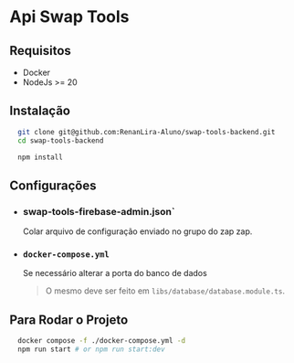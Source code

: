 # Api Swap Tools

## Requisitos

- Docker
- NodeJs >= 20

## Instalação

```bash
  git clone git@github.com:RenanLira-Aluno/swap-tools-backend.git
  cd swap-tools-backend

  npm install

```

## Configurações

- ### swap-tools-firebase-admin.json`

	Colar arquivo de configuração enviado no grupo do zap zap.

- ### `docker-compose.yml`

	Se necessário alterar a porta do banco de dados

	> O mesmo deve ser feito em `libs/database/database.module.ts`.

## Para Rodar o Projeto

```bash
  docker compose -f ./docker-compose.yml -d
  npm run start # or npm run start:dev
```
